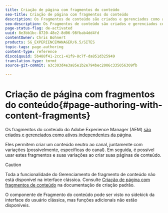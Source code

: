 ```yaml
---
title: Criação de página com fragmentos do conteúdo
seo-title: Criação de página com fragmentos do conteúdo
description: Os Fragmentos de conteúdo são criados e gerenciados como ativos independentes da página. Eles permitem criar um conteúdo neutro ao canal, juntamente com variações.
seo-description: Os Fragmentos de conteúdo são criados e gerenciados como ativos independentes da página. Eles permitem criar um conteúdo neutro ao canal, juntamente com variações.
page-status-flag: de-activated
uuid: 8e3bb1bc-8720-48e2-8d06-98fbab4dd4fd
contentOwner: Chris Bohnert
products: SG_EXPERIENCEMANAGER/6.5/SITES
topic-tags: page-authoring
content-type: reference
discoiquuid: 5b488f41-2cc1-41f9-8c7f-da851d325949
translation-type: tm+mt
source-git-commit: a3c303d4e3a85e1b2e794bec2006c335056309fb

---
```



# Criação de página com fragmentos do conteúdo{#page-authoring-with-content-fragments}

Os fragmentos do conteúdo do Adobe Experience Manager (AEM) [são criados e gerenciados como ativos independentes da página](/help/assets/content-fragments.md).

Eles permitem criar um conteúdo neutro ao canal, juntamente com variações (possivelmente, específicas do canal). Em seguida, é possível usar estes fragmentos e suas variações ao criar suas páginas de conteúdo.

>[!CAUTION]
>
>Toda a funcionalidade do Gerenciamento de fragmento de conteúdo não está disponível na interface clássica. Consulte [Criação de página com fragmentos de conteúdo](/help/sites-authoring/content-fragments.md) na documentação de criação padrão.
>
>O componente de Fragmento do conteúdo pode ser visto no sidekick da interface do usuário clássica, mas funções adicionais não estão disponíveis.

